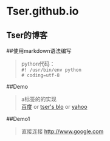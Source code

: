 # Tser.github.io
Tser的博客
----------
##使用markdown语法编写
>python代码：<br>
`#! /usr/bin/env python`<br>
`# coding=utf-8`

##Demo
>a标签的的实现<br>
>[百度](https://www.baidu.com) or
>[tser's blo](http://tser.github.io "tser's博客") or 
>[yahoo](http://search.yahoo.com/  "Yahoo Search")

##Demo1
>直接连接
<http://www.google.com>
